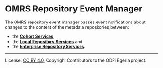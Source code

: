 <!-- SPDX-License-Identifier: CC-BY-4.0 -->
<!-- Copyright Contributors to the ODPi Egeria project. -->

# OMRS Repository Event Manager

The OMRS repository event manager passes event notifications about changes to the content of the metadata
repositories between:
* the **[Cohort Services](../subsystem-descriptions/cohort-services.md)**,
* the **[Local Repository Services](../subsystem-descriptions/local-repository-services.md)** and
* the **[Enterprise Repository Services](../subsystem-descriptions/enterprise-repository-services.md)**.



----
License: [CC BY 4.0](https://creativecommons.org/licenses/by/4.0/),
Copyright Contributors to the ODPi Egeria project.